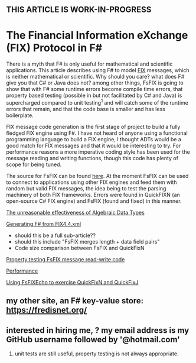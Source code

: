 ## THIS ARTICLE IS WORK-IN-PROGRESS


# The Financial Information eXchange (FIX) Protocol in F# #


There is a myth that F# is only useful for mathematical and scientific applications. This article describes using F# to model [FIX](https://en.wikipedia.org/wiki/Financial_Information_eXchange) messages, which is neither mathematical or scientific. Why should you care? what does F# give you that C# or Java does not? among other things, FsFIX is going to show that with F# some runtime errors become compile time errors, that property based testing (possible in but not facilitated by C# and Java) is supercharged compared to unit testing<sup>1</sup> and will catch some of the runtime errors that remain, and that the code base is smaller and has less boilerplate.

FIX message code generation is the first stage of project to build a fully fledged FIX engine using F#. I have not heard of anyone using a functional programming language to build a FIX engine, I thought ADTs would be a good match for FIX messages and that it would be interesting to try. For performance reasons a more imperative coding style has been used for the message reading and writing functions, though this code has plenty of scope for being tuned.

The source for FsFIX can be found [here](https://github.com/Ian144/fsFixGen). At the moment FsFIX can be used to connect to applications using other FIX engines and feed them with random but valid FIX messages, the idea being to test the parsing machinery of both FIX frameworks. Errors were found in QuickFIXN (an open-source C# FIX engine) and FsFIX (found and fixed) in this manner. 

[The unreasonable effectiveness of Algebraic Data Types](ADTs.md)

[Generating F# from FIX4.4.xml](FsFIXcodeGen.md)
- should this be a full sub-article??
- should this include "FsFIX merges length + data field pairs"
- Code size comparison between FsFIX and QuickFixN

[Property testing FsFIX message read-write code](PropertyTesting.md)

[Performance](Performance.md)

[Using FsFIXEcho to exercise QuickFixN and QuickFixJ](FsFIXEcho.md)


## my other site, an F# key-value store: https://fredisnet.org/

## interested in hiring me, ? my email address is my GitHub username followed by '@hotmail.com'


1. unit tests are still useful, property testing is not always appropriate.





